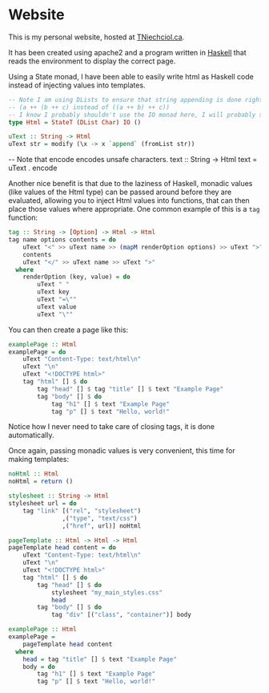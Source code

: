 Website
=======

This is my personal website, hosted at [TNiechciol.ca](http://TNiechciol.ca).

It has been created using apache2 and a program written in [Haskell](http://www.haskell.org/haskellwiki/Haskell) that reads the environment to display the correct page.

Using a State monad, I have been able to easily write html as Haskell code instead of injecting values into templates.

```haskell
-- Note I am using DLists to ensure that string appending is done right assiciatively.
-- (a ++ (b ++ c) instead of ((a ++ b) ++ c))
-- I know I probably shouldn't use the IO monad here, I will probably split this up later.
type Html = StateT (DList Char) IO ()

uText :: String -> Html
uText str = modify (\x -> x `append` (fromList str))
```

-- Note that encode encodes unsafe characters.
text :: String -> Html
text = uText . encode

Another nice benefit is that due to the laziness of Haskell, monadic values (like values of the Html type) can be passed around before they are evaluated, allowing you to inject Html values into functions, that can then place those values where appropriate. One common example of this is a `tag` function:

```haskell
tag :: String -> [Option] -> Html -> Html
tag name options contents = do
    uText "<" >> uText name >> (mapM renderOption options) >> uText ">"
    contents
    uText "</" >> uText name >> uText ">"
  where
    renderOption (key, value) = do
        uText " "
        uText key
        uText "=\""
        uText value
        uText "\""
```

You can then create a page like this:

```haskell
examplePage :: Html
examplePage = do
    uText "Content-Type: text/html\n"
    uText "\n"
    uText "<!DOCTYPE html>"
    tag "html" [] $ do
        tag "head" [] $ tag "title" [] $ text "Example Page"
        tag "body" [] $ do
            tag "h1" [] $ text "Example Page"
            tag "p" [] $ text "Hello, world!"
```

Notice how I never need to take care of closing tags, it is done automatically.

Once again, passing monadic values is very convenient, this time for making templates:

```haskell
noHtml :: Html
noHtml = return ()

stylesheet :: String -> Html
stylesheet url = do
    tag "link" [("rel", "stylesheet")
               ,("type", "text/css")
               ,("href", url)] noHtml

pageTemplate :: Html -> Html -> Html
pageTemplate head content = do
    uText "Content-Type: text/html\n"
    uText "\n"
    uText "<!DOCTYPE html>"
    tag "html" [] $ do
        tag "head" [] $ do
            stylesheet "my_main_styles.css"
            head
        tag "body" [] $ do
            tag "div" [("class", "container")] body

examplePage :: Html
examplePage =
    pageTemplate head content
  where
    head = tag "title" [] $ text "Example Page"
    body = do
        tag "h1" [] $ text "Example Page"
        tag "p" [] $ text "Hello, world!"
```
